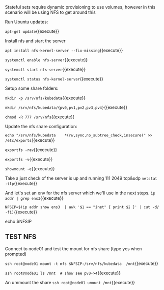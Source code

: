Stateful sets require dynamic provisioning to use volumes,  however in this scenario will be using NFS to get around this


Run Ubuntu updates:

`apt-get update`{{execute}}

Install nfs and start the server

`apt install nfs-kernel-server --fix-missing`{{execute}}

`systemctl enable nfs-server`{{execute}}

`systemctl start nfs-server`{{execute}}

`systemctl status nfs-kernel-server`{{execute}} 


Setup some share folders:

`mkdir -p /srv/nfs/kubedata`{{execute}}

`mkdir /srv/nfs/kubedata/{pv0,pv1,pv2,pv3,pv4}`{{execute}}

`chmod -R 777 /srv/nfs`{{execute}}

Update the nfs share configuration:

`echo "/srv/nfs/kubedata    *(rw,sync,no_subtree_check,insecure)" >> /etc/exports`{{execute}}


`exportfs -rav`{{execute}}

`exportfs -v`{{execute}}

`showmount -e`{{execute}}

Take a just check of the server is up and running   111 2049 tcp&udp
`netstat -tlp`{{execute}}

And let's set an env for the nfs server which we'll use in the next steps.
`ip addr | grep ens3`{{execute}}

`NFSIP=$(ip addr show ens3  | awk '$1 == "inet" { print $2 }' | cut -d/ -f1)`{{execute}}

echo $NFSIP

## TEST NFS 
Connect to node01 and test the mount for nfs share (type yes when prompted)

`ssh root@node01 mount -t nfs $NFSIP:/srv/nfs/kubedata  /mnt`{{execute}}

`ssh root@node01 ls /mnt  # show see pv0->4`{{execute}}

An ummount the share
`ssh root@node01 umount /mnt`{{execute}}